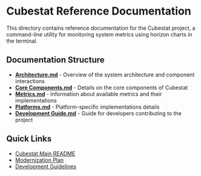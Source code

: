 # Cubestat Reference Documentation

This directory contains reference documentation for the Cubestat project, a command-line utility for monitoring system metrics using horizon charts in the terminal.

## Documentation Structure

- [**Architecture.md**](./Architecture.md) - Overview of the system architecture and component interactions
- [**Core Components.md**](./Core%20Components.md) - Details on the core components of Cubestat
- [**Metrics.md**](./Metrics.md) - Information about available metrics and their implementations
- [**Platforms.md**](./Platforms.md) - Platform-specific implementations details
- [**Development Guide.md**](./Development%20Guide.md) - Guide for developers contributing to the project

## Quick Links

- [Cubestat Main README](/README.md)
- [Modernization Plan](/modernization_plan.md)
- [Development Guidelines](/CLAUDE.md)